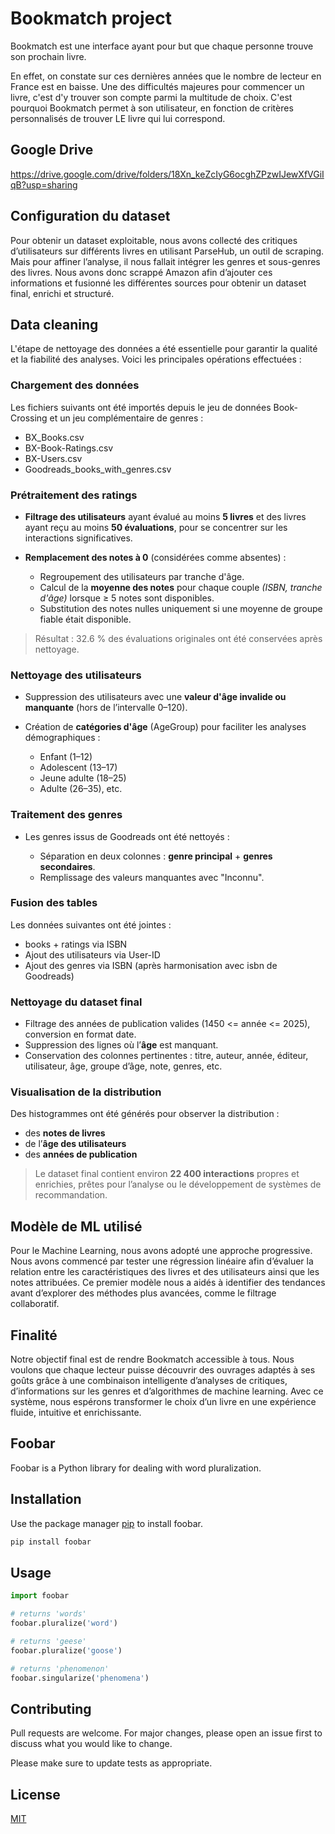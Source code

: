 # Bookmatch project 

Bookmatch est une interface ayant pour but que chaque personne trouve son prochain livre. 

En effet, on constate sur ces dernières années que le nombre de lecteur en France est en baisse. Une des difficultés majeures pour commencer un livre, c'est d'y trouver son compte parmi la multitude de choix. 
C'est pourquoi Bookmatch permet à son utilisateur, en fonction de critères personnalisés de trouver LE livre qui lui correspond. 


## Google Drive 
https://drive.google.com/drive/folders/18Xn_keZcIyG6ocghZPzwIJewXfVGiIqB?usp=sharing

## Configuration du dataset 
Pour obtenir un dataset exploitable, nous avons collecté des critiques d’utilisateurs sur différents livres en utilisant ParseHub, un outil de scraping. Mais pour affiner l’analyse, il nous fallait intégrer les genres et sous-genres des livres. Nous avons donc scrappé Amazon afin d’ajouter ces informations et fusionné les différentes sources pour obtenir un dataset final, enrichi et structuré.

## Data cleaning 
L'étape de nettoyage des données a été essentielle pour garantir la qualité et la fiabilité des analyses. Voici les principales opérations effectuées :

### Chargement des données
Les fichiers suivants ont été importés depuis le jeu de données Book-Crossing et un jeu complémentaire de genres :

* BX_Books.csv
* BX-Book-Ratings.csv
* BX-Users.csv
* Goodreads_books_with_genres.csv
  
### Prétraitement des ratings

* **Filtrage des utilisateurs** ayant évalué au moins **5 livres** et des livres ayant reçu au moins **50 évaluations**, pour se concentrer sur les interactions significatives.
* **Remplacement des notes à 0** (considérées comme absentes) :

  * Regroupement des utilisateurs par tranche d'âge.
  * Calcul de la **moyenne des notes** pour chaque couple *(ISBN, tranche d'âge)* lorsque ≥ 5 notes sont disponibles.
  * Substitution des notes nulles uniquement si une moyenne de groupe fiable était disponible.

> Résultat : 32.6 % des évaluations originales ont été conservées après nettoyage.

### Nettoyage des utilisateurs

* Suppression des utilisateurs avec une **valeur d'âge invalide ou manquante** (hors de l’intervalle 0–120).
* Création de **catégories d'âge** (AgeGroup) pour faciliter les analyses démographiques :

  * Enfant (1–12)
  * Adolescent (13–17)
  * Jeune adulte (18–25)
  * Adulte (26–35), etc.
### Traitement des genres

* Les genres issus de Goodreads ont été nettoyés :

  * Séparation en deux colonnes : **genre principal** + **genres secondaires**.
  * Remplissage des valeurs manquantes avec "Inconnu".

### Fusion des tables

Les données suivantes ont été jointes :

* books + ratings via ISBN
* Ajout des utilisateurs via User-ID
* Ajout des genres via ISBN (après harmonisation avec isbn de Goodreads)
  
### Nettoyage du dataset final

* Filtrage des années de publication valides (1450 <= année <= 2025), conversion en format date.
* Suppression des lignes où l’**âge** est manquant.
* Conservation des colonnes pertinentes : titre, auteur, année, éditeur, utilisateur, âge, groupe d’âge, note, genres, etc.
### Visualisation de la distribution

Des histogrammes ont été générés pour observer la distribution :

* des **notes de livres**
* de l’**âge des utilisateurs**
* des **années de publication**

> Le dataset final contient environ **22 400 interactions** propres et enrichies, prêtes pour l’analyse ou le développement de systèmes de recommandation.


## Modèle de ML utilisé 
Pour le Machine Learning, nous avons adopté une approche progressive. Nous avons commencé par tester une régression linéaire afin d’évaluer la relation entre les caractéristiques des livres et des utilisateurs ainsi que les notes attribuées. Ce premier modèle nous a aidés à identifier des tendances avant d’explorer des méthodes plus avancées, comme le filtrage collaboratif.

## Finalité 
Notre objectif final est de rendre Bookmatch accessible à tous. Nous voulons que chaque lecteur puisse découvrir des ouvrages adaptés à ses goûts grâce à une combinaison intelligente d’analyses de critiques, d’informations sur les genres et d’algorithmes de machine learning. Avec ce système, nous espérons transformer le choix d’un livre en une expérience fluide, intuitive et enrichissante.

## Foobar

Foobar is a Python library for dealing with word pluralization.

## Installation

Use the package manager [pip](https://pip.pypa.io/en/stable/) to install foobar.

```bash
pip install foobar
```

## Usage

```python
import foobar

# returns 'words'
foobar.pluralize('word')

# returns 'geese'
foobar.pluralize('goose')

# returns 'phenomenon'
foobar.singularize('phenomena')
```

## Contributing

Pull requests are welcome. For major changes, please open an issue first
to discuss what you would like to change.

Please make sure to update tests as appropriate.

## License

[MIT](https://choosealicense.com/licenses/mit/)
